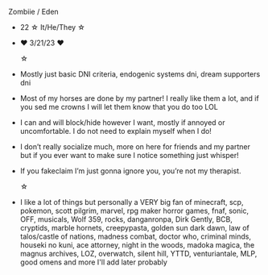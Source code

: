 Zombiie / Eden
- 22 ☆ It/He/They ☆
- ♥ 3/21/23 ♥

   ☆
  
- Mostly just basic DNI criteria, endogenic systems dni, dream supporters dni
- Most of my horses are done by my partner! I really like them a lot, and if you sed me crowns I will let them know that you do too LOL
- I can and will block/hide however I want, mostly if annoyed or uncomfortable. I do not need to explain myself when I do!
- I don’t really socialize much, more on here for friends and my partner but if you ever want to make sure I notice something just whisper!
- If you fakeclaim I’m just gonna ignore you, you’re not my therapist.

  ☆
  
- I like a lot of things but personally a VERY big fan of minecraft, scp, pokemon, scott pilgrim, marvel, rpg maker horror games, fnaf, sonic, OFF, musicals, Wolf 359, rocks, danganronpa, Dirk Gently, BCB, cryptids, marble hornets, creepypasta, golden sun dark dawn, law of talos/castle of nations, madness combat, doctor who, criminal minds, houseki no kuni, ace attorney, night in the woods, madoka magica, the magnus archives, LOZ, overwatch, silent hill, YTTD, venturiantale, MLP, good omens and more I'll add later probably
